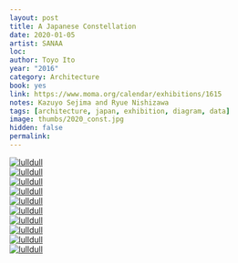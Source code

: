 ```yaml
---
layout: post
title: A Japanese Constellation
date: 2020-01-05
artist: SANAA
loc: 
author: Toyo Ito
year: "2016"
category: Architecture
book: yes
link: https://www.moma.org/calendar/exhibitions/1615
notes: Kazuyo Sejima and Ryue Nishizawa
tags: [architecture, japan, exhibition, diagram, data]
image: thumbs/2020_const.jpg
hidden: false
permalink:
---
```





<div class="post_image_rounded">
	<a href="{{ site.baseurl }}/images/posts/2020_const/002.jpg" target="_blank">
	<img src="{{ site.baseurl }}/images/posts/2020_const/002.jpg" alt="lulldull"></a>
</div>

<div class="post_image_rounded">
	<a href="{{ site.baseurl }}/images/posts/2020_const/001.jpg" target="_blank">
	<img src="{{ site.baseurl }}/images/posts/2020_const/001.jpg" alt="lulldull"></a>
</div>



<div class="post_image_rounded">
	<a href="{{ site.baseurl }}/images/posts/2020_const/011.jpg" target="_blank">
	<img src="{{ site.baseurl }}/images/posts/2020_const/011.jpg" alt="lulldull"></a>
</div>

<div class="post_image_rounded">
	<a href="{{ site.baseurl }}/images/posts/2020_const/009.jpg" target="_blank">
	<img src="{{ site.baseurl }}/images/posts/2020_const/009.jpg" alt="lulldull"></a>
</div>


<div class="post_image_rounded">
	<a href="{{ site.baseurl }}/images/posts/2020_const/004.jpg" target="_blank">
	<img src="{{ site.baseurl }}/images/posts/2020_const/004.jpg" alt="lulldull"></a>
</div>

<div class="post_image_rounded">
	<a href="{{ site.baseurl }}/images/posts/2020_const/005.jpg" target="_blank">
	<img src="{{ site.baseurl }}/images/posts/2020_const/005.jpg" alt="lulldull"></a>
</div>

<div class="post_image_rounded">
	<a href="{{ site.baseurl }}/images/posts/2020_const/006.jpg" target="_blank">
	<img src="{{ site.baseurl }}/images/posts/2020_const/006.jpg" alt="lulldull"></a>
</div>

<div class="post_image_rounded">
	<a href="{{ site.baseurl }}/images/posts/2020_const/007.jpg" target="_blank">
	<img src="{{ site.baseurl }}/images/posts/2020_const/007.jpg" alt="lulldull"></a>
</div>

<div class="post_image_rounded">
	<a href="{{ site.baseurl }}/images/posts/2020_const/008.jpg" target="_blank">
	<img src="{{ site.baseurl }}/images/posts/2020_const/008.jpg" alt="lulldull"></a>
</div>

<div class="post_image_rounded">
	<a href="{{ site.baseurl }}/images/posts/2020_const/010.jpg" target="_blank">
	<img src="{{ site.baseurl }}/images/posts/2020_const/010.jpg" alt="lulldull"></a>
</div>


